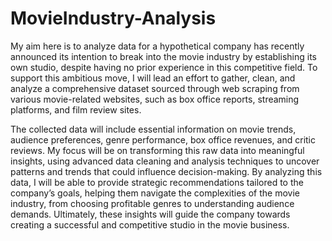 # MovieIndustry-Analysis

My aim here is to analyze data for a hypothetical company has recently announced its intention to break into the movie industry by establishing its own studio, despite having no prior experience in this competitive field. To support this ambitious move, I will lead an effort to gather, clean, and analyze a comprehensive dataset sourced through web scraping from various movie-related websites, such as box office reports, streaming platforms, and film review sites.

The collected data will include essential information on movie trends, audience preferences, genre performance, box office revenues, and critic reviews. My focus will be on transforming this raw data into meaningful insights, using advanced data cleaning and analysis techniques to uncover patterns and trends that could influence decision-making. By analyzing this data, I will be able to provide strategic recommendations tailored to the company’s goals, helping them navigate the complexities of the movie industry, from choosing profitable genres to understanding audience demands. Ultimately, these insights will guide the company towards creating a successful and competitive studio in the movie business.
